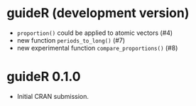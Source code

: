 # guideR (development version)

* `proportion()` could be applied to atomic vectors (#4)
* new function `periods_to_long()` (#7)
* new experimental function `compare_proportions()` (#8)

# guideR 0.1.0

* Initial CRAN submission.
